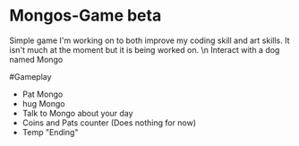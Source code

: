 # Mongos-Game beta
Simple game I'm working on to both improve my coding skill and art skills. It isn't much at the moment but it is being worked on. \n
Interact with a dog named Mongo

#Gameplay
- Pat Mongo 
- hug Mongo
- Talk to Mongo about your day
- Coins and Pats counter (Does nothing for now)
- Temp "Ending"
